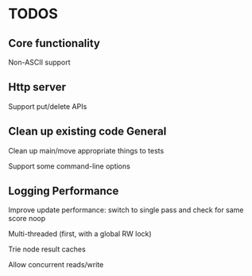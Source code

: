 TODOS
=====
Core functionality
------------------
Non-ASCII support

Http server
-----------
Support put/delete APIs

Clean up existing code
General
-------
Clean up main/move appropriate things to tests

Support some command-line options

Logging
Performance
-----------
Improve update performance: switch to single pass and check for same score noop

Multi-threaded (first, with a global RW lock)

Trie node result caches

Allow concurrent reads/write
